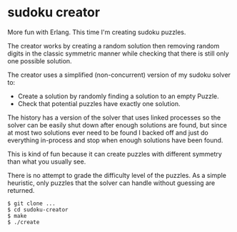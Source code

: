 sudoku creator
==============

More fun with Erlang.  This time I'm creating sudoku puzzles.

The creator works by creating a random solution then removing random
digits in the classic symmetric manner while checking that there is
still only one possible solution.

The creator uses a simplified (non-concurrent) version of my sudoku solver
to:
* Create a solution by randomly finding a solution to an empty Puzzle.
* Check that potential puzzles have exactly one solution.

The history has a version of the solver that uses linked processes so
the solver can be easily shut down after enough solutions are found,
but since at most two solutions ever need to be found I backed off and
just do everything in-process and stop when enough solutions have been
found.

This is kind of fun because it can create puzzles with different
symmetry than what you usually see.

There is no attempt to grade the difficulty level of the puzzles.  As
a simple heuristic, only puzzles that the solver can handle without
guessing are returned.

    $ git clone ...
    $ cd sudoku-creator
    $ make
    $ ./create
